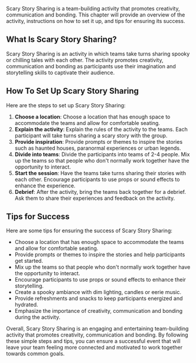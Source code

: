 
Scary Story Sharing is a team-building activity that promotes creativity, communication and bonding. This chapter will provide an overview of the activity, instructions on how to set it up, and tips for ensuring its success.

What Is Scary Story Sharing?
----------------------------

Scary Story Sharing is an activity in which teams take turns sharing spooky or chilling tales with each other. The activity promotes creativity, communication and bonding as participants use their imagination and storytelling skills to captivate their audience.

How To Set Up Scary Story Sharing
---------------------------------

Here are the steps to set up Scary Story Sharing:

1. **Choose a location**: Choose a location that has enough space to accommodate the teams and allow for comfortable seating.
2. **Explain the activity**: Explain the rules of the activity to the teams. Each participant will take turns sharing a scary story with the group.
3. **Provide inspiration**: Provide prompts or themes to inspire the stories such as haunted houses, paranormal experiences or urban legends.
4. **Divide into teams**: Divide the participants into teams of 2-4 people. Mix up the teams so that people who don't normally work together have the opportunity to interact.
5. **Start the session**: Have the teams take turns sharing their stories with each other. Encourage participants to use props or sound effects to enhance the experience.
6. **Debrief**: After the activity, bring the teams back together for a debrief. Ask them to share their experiences and feedback on the activity.

Tips for Success
----------------

Here are some tips for ensuring the success of Scary Story Sharing:

* Choose a location that has enough space to accommodate the teams and allow for comfortable seating.
* Provide prompts or themes to inspire the stories and help participants get started.
* Mix up the teams so that people who don't normally work together have the opportunity to interact.
* Encourage participants to use props or sound effects to enhance their storytelling.
* Create a spooky ambiance with dim lighting, candles or eerie music.
* Provide refreshments and snacks to keep participants energized and hydrated.
* Emphasize the importance of creativity, communication and bonding during the activity.

Overall, Scary Story Sharing is an engaging and entertaining team-building activity that promotes creativity, communication and bonding. By following these simple steps and tips, you can ensure a successful event that will leave your team feeling more connected and motivated to work together towards common goals.
